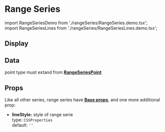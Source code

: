# Range Series

import RangeSeriesDemo from './rangeSeries/RangeSeries.demo.tsx';
import RangeSeriesLines from './rangeSeries/RangeSeriesLines.demo.tsx';

## Display

<RangeSeriesDemo/>

## Data

point type must extand from **[RangeSeriesPoint](xxx)**

## Props

Like all other series, range series have **[Base props](xxx)**, and one more additional prop:

- **lineStyle:** style of range serie<br />
  type: `CSSProperties`<br/>
  default: `''`

<RangeSeriesLines/>
